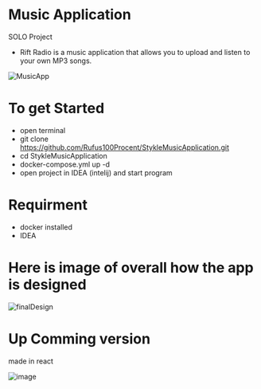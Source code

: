 # Music Application

SOLO Project

- Rift Radio is a music application that allows you to upload and listen to your own MP3 songs.

![MusicApp](https://github.com/Rufus100Procent/MusicApplicationBetaTesting/assets/66412126/ddc3fdf3-2e52-4f01-8bcf-fc07ea97b6d3)
# To get Started
- open terminal
- git clone  https://github.com/Rufus100Procent/StykleMusicApplication.git
- cd StykleMusicApplication
- docker-compose.yml up -d
- open project in IDEA (intelij) and start program

# Requirment
- docker installed
- IDEA

# Here is image of overall how the app is designed
![finalDesign](https://github.com/Rufus100Procent/MusicApplicationBetaTesting/assets/66412126/8a5ea5dc-6916-424e-b183-e6cb199ca2aa)

# Up Comming version
made in react

![image](https://github.com/user-attachments/assets/ea385bf3-53c4-4744-82d9-0dd19e2a1197)
